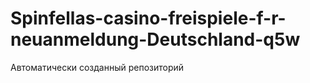 # Spinfellas-casino-freispiele-f-r-neuanmeldung-Deutschland-q5w
Автоматически созданный репозиторий
